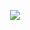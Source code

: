 <p align="center">
  <img src="https://capsule-render.vercel.app/api?type=waving&color=auto&text=Hello!&height=100&section=header"/>
</p>
